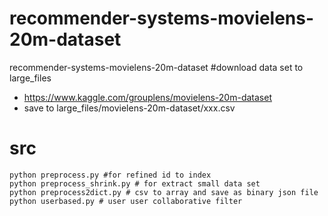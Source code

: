 # recommender-systems-movielens-20m-dataset
recommender-systems-movielens-20m-dataset
#download data set to large_files
- https://www.kaggle.com/grouplens/movielens-20m-dataset
- save to  large_files/movielens-20m-dataset/xxx.csv

# src 

```
python preprocess.py #for refined id to index
python preprocess_shrink.py # for extract small data set
python preprocess2dict.py # csv to array and save as binary json file
python userbased.py # user user collaborative filter

```
